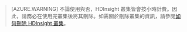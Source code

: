 

> [AZURE.WARNING] 不論使用與否，HDInsight 叢集皆會按小時計費。因此，請務必在使用完叢集後將其刪除。如需關於刪除叢集的資訊，請參閱[如何刪除 HDInsight 叢集](../articles/hdinsight/hdinsight-delete-cluster.md)。

<!---HONumber=AcomDC_0309_2016-->